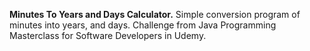 **Minutes To Years and Days Calculator.**
Simple conversion program of minutes into years, and days.
Challenge from Java Programming Masterclass for Software Developers in Udemy.